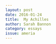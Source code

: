 ```yaml
---
layout: post 
date: 2016-01-24
title:  My Achilles
author: Sarah Bannon
category: essays
issue: ameria
---
```

